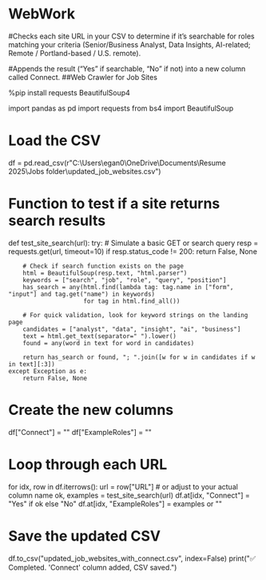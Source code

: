 # WebWork
#Checks each site URL in your CSV to determine if it’s searchable for roles matching your criteria (Senior/Business Analyst, Data Insights, AI-related; Remote / Portland-based / U.S. remote).

#Appends the result (“Yes” if searchable, “No” if not) into a new column called Connect.
##Web Crawler for Job Sites

%pip install requests BeautifulSoup4

import pandas as pd
import requests
from bs4 import BeautifulSoup

# Load the CSV
df = pd.read_csv(r"C:\Users\egan0\OneDrive\Documents\Resume 2025\Jobs folder\updated_job_websites.csv")

# Function to test if a site returns search results
def test_site_search(url):
    try:
        # Simulate a basic GET or search query
        resp = requests.get(url, timeout=10)
        if resp.status_code != 200:
            return False, None

        # Check if search function exists on the page
        html = BeautifulSoup(resp.text, "html.parser")
        keywords = ["search", "job", "role", "query", "position"]
        has_search = any(html.find(lambda tag: tag.name in ["form", "input"] and tag.get("name") in keywords)
                         for tag in html.find_all())

        # For quick validation, look for keyword strings on the landing page
        candidates = ["analyst", "data", "insight", "ai", "business"]
        text = html.get_text(separator=" ").lower()
        found = any(word in text for word in candidates)

        return has_search or found, "; ".join([w for w in candidates if w in text][:3])
    except Exception as e:
        return False, None

# Create the new columns
df["Connect"] = ""
df["ExampleRoles"] = ""

# Loop through each URL
for idx, row in df.iterrows():
    url = row["URL"]  # or adjust to your actual column name
    ok, examples = test_site_search(url)
    df.at[idx, "Connect"] = "Yes" if ok else "No"
    df.at[idx, "ExampleRoles"] = examples or ""

# Save the updated CSV
df.to_csv("updated_job_websites_with_connect.csv", index=False)
print("✅ Completed. 'Connect' column added, CSV saved.")

